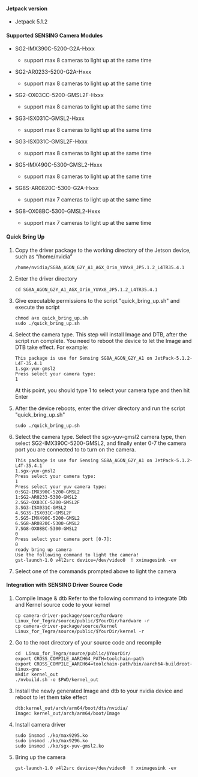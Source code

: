 #### Jetpack version

* Jetpack 5.1.2

#### Supported SENSING Camera Modules

* SG2-IMX390C-5200-G2A-Hxxx

  * support max 8 cameras to light up at the same time
* SG2-AR0233-5200-G2A-Hxxx

  * support max 8 cameras to light up at the same time
* SG2-OX03CC-5200-GMSL2F-Hxxx

  * support max 8 cameras to light up at the same time
* SG3-ISX031C-GMSL2-Hxxx

  * support max 8 cameras to light up at the same time
* SG3-ISX031C-GMSL2F-Hxxx

  * support max 8 cameras to light up at the same time
* SG5-IMX490C-5300-GMSL2-Hxxx

  * support max 8 cameras to light up at the same time
* SG8S-AR0820C-5300-G2A-Hxxx

  * support max 7 cameras to light up at the same time
* SG8-OX08BC-5300-GMSL2-Hxxx

  * support max 7 cameras to light up at the same time

#### Quick Bring Up

1. Copy the driver package to the working directory of the Jetson device, such as “/home/nvidia”

   ```
   /home/nvidia/SG8A_AGON_G2Y_A1_AGX_Orin_YUVx8_JP5.1.2_L4TR35.4.1
   ```
2. Enter the driver directory

   ```
   cd SG8A_AGON_G2Y_A1_AGX_Orin_YUVx8_JP5.1.2_L4TR35.4.1
   ```
3. Give executable permissions to the script "quick_bring_up.sh" and execute the script

   ```
   chmod a+x quick_bring_up.sh
   sudo ./quick_bring_up.sh
   ```
4. Select the camera type. This step will install Image and DTB, after the script run complete.
   You need to reboot the device to let the Image and DTB take effect.
   For example:

   ```
   This package is use for Sensing SG8A_AGON_G2Y_A1 on JetPack-5.1.2-L4T-35.4.1
   1.sgx-yuv-gmsl2
   Press select your camera type:
   1
   ```

   At this point, you should type 1 to select your camera type and then hit Enter
5. After the device reboots, enter the driver directory and run the script "quick_bring_up.sh"

   ```
   sudo ./quick_bring_up.sh
   ```
6. Select the camera type. Select the sgx-yuv-gmsl2 camera type, then select SG2-IMX390C-5200-GMSL2,
   and finally enter 0-7 the camera port you are connected to to turn on the camera.

   ```
   This package is use for Sensing SG8A_AGON_G2Y_A1 on JetPack-5.1.2-L4T-35.4.1
   1.sgx-yuv-gmsl2
   Press select your camera type:
   1
   Press select your yuv camera type:
   0:SG2-IMX390C-5200-GMSL2
   1:SG2-AR0233-5300-GMSL2
   2.SG2-OX03CC-5200-GMSL2F
   3.SG3-ISX031C-GMSL2
   4.SG3S-ISX031C-GMSL2F
   5.SG5-IMX490C-5200-GMSL2
   6.SG8-AR0820C-5300-GMSL2
   7.SG8-OX08BC-5300-GMSL2
   0
   Press select your camera port [0-7]:
   0
   ready bring up camera
   Use the following command to light the camera!
   gst-launch-1.0 v4l2src device=/dev/video0  ! xvimagesink -ev
   ```
7. Select one of the commands prompted above to light the camera

#### Integration with SENSING Driver Source Code

1. Compile Image & dtb
   Refer to the following command to integrate Dtb and Kernel source code to your kernel

   ```
   cp camera-driver-package/source/hardware Linux_for_Tegra/source/public/$YourDir/hardware -r
   cp camera-driver-package/source/kernel Linux_for_Tegra/source/public/$YourDir/kernel -r
   ```
2. Go to the root directory of your source code and recompile

   ```
   cd  Linux_for_Tegra/source/public/$YourDir/
   export CROSS_COMPILE_AARCH64_PATH=toolchain-path
   export CROSS_COMPILE_AARCH64=toolchain-path/bin/aarch64-buildroot-linux-gnu-
   mkdir kernel_out
   ./nvbuild.sh -o $PWD/kernel_out
   ```
3. Install the newly generated Image and dtb to your nvidia device and reboot to let them take effect

   ```
   dtb:kernel_out/arch/arm64/boot/dts/nvidia/
   Image: kernel_out/arch/arm64/boot/Image
   ```
4. Install camera driver

   ```
   sudo insmod ./ko/max9295.ko
   sudo insmod ./ko/max9296.ko
   sudo insmod ./ko/sgx-yuv-gmsl2.ko
   ```
5. Bring up the camera

   ```
   gst-launch-1.0 v4l2src device=/dev/video0  ! xvimagesink -ev
   ```
